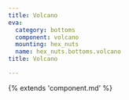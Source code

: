 ```yaml
---
title: Volcano
eva:
  category: bottoms
  component: volcano
  mounting: hex_nuts
  name: hex_nuts.bottoms.volcano
title: Volcano

---
```


{% extends 'component.md' %}